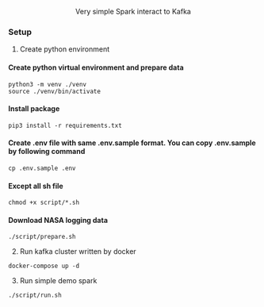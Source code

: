 <div align="center">

Very simple Spark interact to Kafka

</div>

### Setup

1. Create python environment

#### Create python virtual environment and prepare data

```shell
python3 -m venv ./venv
source ./venv/bin/activate
```

#### Install package

```shell
pip3 install -r requirements.txt
```

#### Create .env file with same .env.sample format. You can copy .env.sample by following command

```shell
cp .env.sample .env
```

#### Except all sh file

```shell
chmod +x script/*.sh
```

#### Download NASA logging data

```shell
./script/prepare.sh
```

2. Run kafka cluster written by docker

```shell
docker-compose up -d
```

3. Run simple demo spark

```shell
./script/run.sh
```
